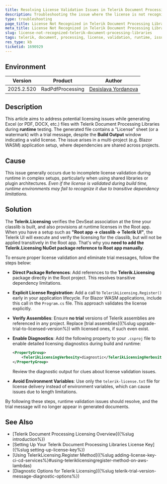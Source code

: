 ```yaml
---
title: Resolving License Validation Issues in Telerik Document Processing Libraries
description: Troubleshooting the issue where the license is not recognized during runtime in Telerik Document Processing Libraries.
type: troubleshooting
page_title: License Not Recognized in Telerik Document Processing Libraries
meta_title: License Not Recognized in Telerik Document Processing Libraries
slug: license-not-recognized-telerik-document-processing-libraries
tags: telerik, document, processing, license, validation, runtime, issues, licensing, diagnostics
res_type: kb
ticketid: 1690929
---
```


## Environment

| Version | Product | Author | 
| ---- | ---- | ---- | 
| 2025.2.520| RadPdfProcessing |[Desislava Yordanova](https://www.telerik.com/blogs/author/desislava-yordanova)| 

## Description

This article aims to address potential licensing issues while generating Excel (or PDF, DOCX, etc.) files with Telerik Document Processing Libraries during **runtime** testing. The generated file contains a "License" sheet (or a watermark) with a trial message, despite the **Build Output** window indicating a valid license. The issue arises in a multi-project (e.g. Blazor WASM) application setup, where dependencies are shared across projects.

## Cause

This issue generally occurs due to incomplete license validation during runtime in complex setups, particularly when using shared libraries or plugin architectures. *Even if the license is validated during build time, runtime environments may fail to recognize it due to transitive dependency limitations.*

## Solution

The **Telerik.Licensing** verifies the DevSeat association at the time your classlib is built, and also provisions at runtime licenses in the Root app. When you have a setup such as **"Root app -> classlib -> Telerik UI"**, the Telerik UI will execute and verify the licensing for the classlib, but will not be applied transitively in the Root app. That's why you **need to add the Telerik.Licensing NuGet package reference to Root app manually**.

To ensure proper license validation and eliminate trial messages, follow the steps below:

* **Direct Package References**: Add references to the **Telerik.Licensing** package directly in the Root project. This resolves transitive dependency limitations.

* **Explicit License Registration**: Add a call to `TelerikLicensing.Register()` early in your application lifecycle. For Blazor WASM applications, include this call in the `Program.cs` file. This approach validates the license explicitly.

* **Verify Assemblies**: Ensure **no trial** versions of Telerik assemblies are referenced in any project. Replace [trial assemblies]({%slug upgrade-trial-to-licensed-version%}) with licensed ones, if such even exist.

* **Enable Diagnostics**: Add the following property to your `.csproj` file to enable detailed licensing diagnostics during build and runtime:
   ```xml
   <PropertyGroup>
       <TelerikLicensingVerbosity>diagnostic</TelerikLicensingVerbosity>
   </PropertyGroup>
   ```
   Review the diagnostic output for clues about license validation issues.

* **Avoid Environment Variables**: Use only the `telerik-license.txt` file for license delivery instead of environment variables, which can cause issues due to length limitations.

By following these steps, runtime validation issues should resolve, and the trial message will no longer appear in generated documents.

## See Also

- [Telerik Document Processing Licensing Overview]({%slug introduction%})
- [Setting Up Your Telerik Document Processing Libraries License Key]({%slug setting-up-license-key%})
- [Using TelerikLicensing.Register Method]({%slug adding-license-key-ci-cd-services%}#using-teleriklicensingregister-method-on-aws-lambdas)
- [Diagnostic Options for Telerik Licensing]({%slug telerik-trial-version-message-diagnostic-options%})
